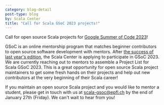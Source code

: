 ```yaml
---
category: blog-detail
post-type: blog
by: Scala Center
title: "Call for Scala GSoC 2023 projects!"
---
```


Call for open source Scala projects for [Google Summer of Code 2023](https://summerofcode.withgoogle.com/)!

GSoC is an online mentorship program that matches beginner contributors to open source software development with mentors. After [the success of last year's edition](https://scala-lang.org/blog/2022/11/15/gsoc-report.html), the Scala Center is applying to participate in GSoC 2023. We are currently reaching out to mentors to assemble a Project List for Scala GSoC 2023. This is a great opportunity for open source Scala project maintainers to get some fresh hands on their projects and help out new contributors at the very beginning of their Scala career!

If you maintain an open source Scala project and you would like to mentor a student, please get in touch with us at [scala-gsoc@epfl.ch](mailto:scala-gsoc@epfl.ch) by the end of January 27th (Friday). We can't wait to hear from you!